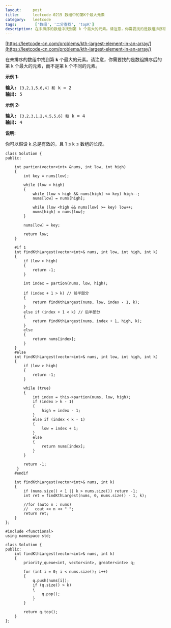 ```yaml
---
layout:     post
title:      leetcode-0215 数组中的第K个最大元素
category:   leetcode
tags:        ['数组', '二分查找', 'topK']
description: 在未排序的数组中找到第 k 个最大的元素。请注意，你需要找的是数组排序后的第 k 个最大的元素，而不是第 k 个不同的元素。
---
```

[https://leetcode-cn.com/problems/kth-largest-element-in-an-array/](https://leetcode-cn.com/problems/kth-largest-element-in-an-array/)

<div class="notranslate"><p>在未排序的数组中找到第 <strong>k</strong> 个最大的元素。请注意，你需要找的是数组排序后的第 k 个最大的元素，而不是第 k 个不同的元素。</p>

<p><strong>示例 1:</strong></p>

<pre><strong>输入:</strong> <code>[3,2,1,5,6,4] 和</code> k = 2
<strong>输出:</strong> 5
</pre>

<p><strong>示例&nbsp;2:</strong></p>

<pre><strong>输入:</strong> <code>[3,2,3,1,2,4,5,5,6] 和</code> k = 4
<strong>输出:</strong> 4</pre>

<p><strong>说明: </strong></p>

<p>你可以假设 k 总是有效的，且 1 ≤ k ≤ 数组的长度。</p>
</div>

    class Solution {
    public:
        
        int partion(vector<int> &nums, int low, int high)
        {
            int key = nums[low];
            
            while (low < high)
            {
                while (low < high && nums[high] <= key) high--;
                nums[low] = nums[high];
                
                while (low <high && nums[low] >= key) low++;
                nums[high] = nums[low];
            }
            
            nums[low] = key;
            
            return low;
        }
        
        #if 1
        int findKthLargest(vector<int>& nums, int low, int high, int k)
        {
            if (low > high)
            {
                return -1;
            }
            
            int index = partion(nums, low, high);
    
            if (index + 1 > k) // 前半部分
            {
                return findKthLargest(nums, low, index - 1, k);
            }
            else if (index + 1 < k) // 后半部分
            {
                return findKthLargest(nums, index + 1, high, k);
            }
            else
            {
                return nums[index];
            }
        }
        #else
        int findKthLargest(vector<int>& nums, int low, int high, int k)
        {
            if (low > high)
            {
                return -1;
            }
            
            while (true)
            {
                int index = this->partion(nums, low, high);
                if (index > k - 1)
                {
                    high = index - 1;
                }
                else if (index < k - 1)
                {
                    low = index + 1;
                }
                else
                {
                    return nums[index];
                }
            }
            
            return -1;
         }
        #endif
        
        int findKthLargest(vector<int>& nums, int k)
        {
            if (nums.size() < 1 || k > nums.size()) return -1;
            int ret = findKthLargest(nums, 0, nums.size() - 1, k);
            
            //for (auto n : nums)
            //   cout << n << " ";
            return ret;
        }
    };  

    #include <functional>
    using namespace std;
    
    class Solution {
    public:
        int findKthLargest(vector<int>& nums, int k)
        {
            priority_queue<int, vector<int>, greater<int>> q;   
            
            for (int i = 0; i < nums.size(); i++)
            {
                q.push(nums[i]);
                if (q.size() > k)
                {
                    q.pop();
                }
            }
            
            return q.top();
        }
    };  